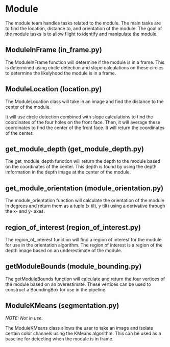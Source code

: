 # Module

The module team handles tasks related to the module. The main tasks are to find the location, distance to, and orientation of the module.
The goal of the module tasks is to allow flight to identify and manipulate the module.

## ModuleInFrame  (in_frame.py)

The ModuleInFrame function will determine if the module is in a frame.
This is determined using circle detection and slope calculations on these circles
to determine the likelyhood the module is in a frame.

## ModuleLocation  (location.py)

The ModuleLocation class will take in an image and find the distance to the center of the module.

It will use circle detection combined with slope calculations to find the coordinates of the four holes on the front face.
Then, it will average these coordinates to find the center of the front face.
It will return the coordinates of the center.

## get_module_depth  (get_module_depth.py)

The get_module_depth function will return the depth to the module based on the coordinates of the center.
This depth is found by using the depth imformation in the depth image at the center of the module.

## get_module_orientation  (module_orientation.py)

The module_orientation function will calculate the orientation of the module in degrees
and return them as a tuple (x tilt, y tilt) using a derivative through the x- and y- axes.

## region_of_interest  (region_of_interest.py)

The region_of_interest function will find a region of interest for the module for use in the orientation algorithm.
The region of interest is a region of the depth image based on an underestimate of the module.

## getModuleBounds  (module_bounding.py)

The getModuleBounds function will calculate and return the four vertices of the module based on an overestimate.
These vertices can be used to construct a BoundingBox for use in the pipeline.

## ModuleKMeans  (segmentation.py)

*NOTE: Not in use*.

The ModuleKMeans class allows the user to take an image and isolate certain color channels
using the KMeans algorithm. This can be used as a baseline for detecting when the module is
in frame.
